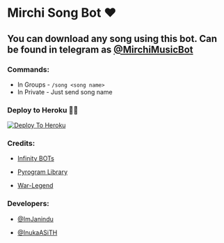 # Mirchi Song Bot ❤

## You can download any song using this bot. Can be found in telegram as [@MirchiMusicBot](https://t.me/MirchiMusicBot)

### Commands:
- In Groups - `/song <song name>`
- In Private - Just send song name

### Deploy to Heroku 🏃‍♂

[![Deploy To Heroku](https://www.herokucdn.com/deploy/button.svg)](https://heroku.com/deploy?template=https://github.com/vaibhavchandra13/MirchiSongBot)

### Credits:

- [Infinity BOTs](https://t.me/Infinity_BOTs)

- [Pyrogram Library](https://github.com/pyrogram/pyrogram)

- [War-Legend](https://github.com/War-Legend)

### Developers:

- [@ImJanindu](https://t.me/ImJanindu)

- [@InukaASiTH](https://t.me/InukaASiTH)
